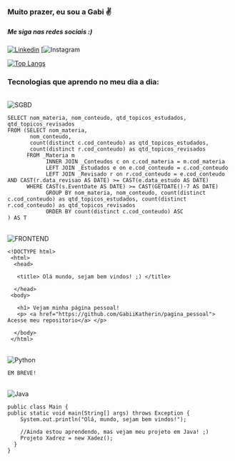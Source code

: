 ### Muito prazer, eu sou a Gabi ✌️
##### Me siga nas redes sociais :)

[![Linkedin](https://img.shields.io/badge/LinkedIn-0077B5?style=for-the-badge&logo=linkedin&logoColor=white)](https://www.linkedin.com/in/gabrielli-katherin/) [![Instagram](https://instagram.com/e_logicooficial?igshid=ZDdkNTZiNTM=)

[![Top Langs](https://github-readme-stats.vercel.app/api/top-langs/?username=GabiiKatherin&layout=compact)](https://github.com/gabiikatherin/github-readme-stats)

### Tecnologias que aprendo no meu dia a dia:

<div style="display: inline_block"><br/>
    <img align="center" alt="SGBD" src="https://img.shields.io/badge/-SGBD-red" />
    
    SELECT nom_materia, nom_conteudo, qtd_topicos_estudados, qtd_topicos_revisados
    FROM (SELECT nom_materia,
           nom_conteudo,
           count(distinct c.cod_conteudo) as qtd_topicos_estudados,
           count(distinct r.cod_conteudo) as qtd_topicos_revisados
          FROM _Materia m
                INNER JOIN _Conteudos c on c.cod_materia = m.cod_materia
                LEFT JOIN _Estudados e on e.cod_conteudo = c.cod_conteudo 
                LEFT JOIN _Revisado r on r.cod_conteudo = e.cod_conteudo  AND CAST(r.data_revisao AS DATE) >= CAST(e.data_estudo AS DATE)
          WHERE CAST(s.EventDate AS DATE) >= CAST(GETDATE()-7 AS DATE)
                GROUP BY nom_materia, nom_conteudo, count(distinct c.cod_conteudo) as qtd_topicos_estudados, count(distinct r.cod_conteudo) as qtd_topicos_revisados
                ORDER BY count(distinct c.cod_conteudo) ASC
    ) AS T

</div>

<div style="display: inline_block"><br/>
    <img align="center" alt="FRONTEND" src="https://img.shields.io/badge/-FRONTEND-green" />

    <!DOCTYPE html>
     <html>
      <head>

       <title> Olá mundo, sejam bem vindos! ;) </title>

      </head>
     <body>

       <h1> Vejam minha página pessoal!
       <p> <a href="https://github.com/GabiiKatherin/pagina_pessoal"> Acesse meu repositorio</a> </p>

      </body>
     </html>

<div style="display: inline_block"><br/>
    <img align="center" alt="Python" src="https://img.shields.io/badge/Python-3776AB?style=for-the-badge&logo=python&logoColor=white" />

    EM BREVE!

</div>
         

</div>

<div style="display: inline_block"><br/>
    <img align="center" alt="Java" src="https://img.shields.io/badge/Java-ED8B00?style=for-the-badge&logo=java&logoColor=white" />

    public class Main {
    public static void main(String[] args) throws Exception {
        System.out.println("Olá, mundo, sejam bem vindos!");

        //Ainda estou aprendendo, mas vejam meu projeto em Java! ;)
        Projeto Xadrez = new Xadez();
      }
    }
</div>


